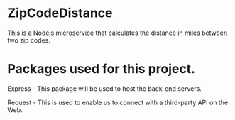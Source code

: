 # ZipCodeDistance
 This is a Nodejs microservice that calculates the distance in miles between two zip codes.
 
 # Packages used for this project.
 Express - This package will be used to host the back-end servers.
 
 Request - This is used to enable us to connect with a third-party API on the Web.
